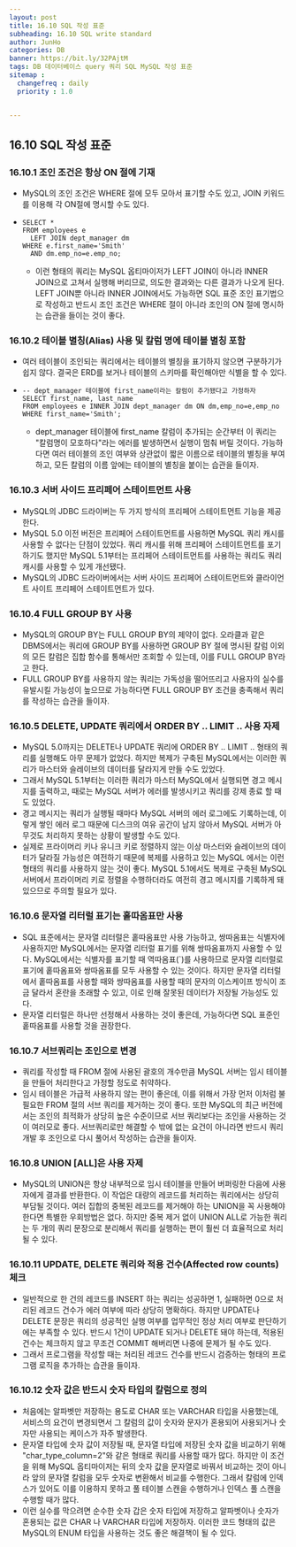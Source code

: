 ```yaml
---
layout: post
title: 16.10 SQL 작성 표준
subheading: 16.10 SQL write standard
author: JunHo
categories: DB
banner: https://bit.ly/32PAjtM
tags: DB 데이터베이스 query 쿼리 SQL MySQL 작성 표준
sitemap :
  changefreq : daily
  priority : 1.0


---
```




## 16.10 SQL 작성 표준



### 16.10.1 조인 조건은 항상 ON 절에 기재

- MySQL의 조인 조건은 WHERE 절에 모두 모아서 표기할 수도 있고, JOIN 키워드를 이용해 각 ON절에 명시할 수도 있다. 

- ```mysql
  SELECT *
  FROM employees e
  	LEFT JOIN dept_manager dm
  WHERE e.first_name='Smith'
  	AND dm.emp_no=e.emp_no;
  ```

  - 이런 형태의 쿼리는 MySQL 옵티마이저가 LEFT JOIN이 아니라 INNER JOIN으로 고쳐서 실행해 버리므로, 의도한 결과와는 다른 결과가 나오게 된다. LEFT JOIN뿐 아니라 INNER JOIN에서도 가능하면 SQL 표준 조인 표기법으로 작성하고 반드시 조인 조건은 WHERE 절이 아니라 조인의 ON 절에 명시하는 습관을 들이는 것이 좋다.



### 16.10.2 테이블 별칭(Alias) 사용 및 칼럼 명에 테이블 별칭 포함

- 여러 테이블이 조인되는 쿼리에서는 테이블의 별칭을 표기하지 않으면 구분하기가 쉽지 않다. 결국은 ERD를 보거나 테이블의 스키마를 확인해야만 식별을 할 수 있다.

- ```mysql
  -- dept_manager 테이블에 first_name이라는 칼럼이 추가됐다고 가정하자
  SELECT first_name, last_name
  FROM employees e INNER JOIN dept_manager dm ON dm,emp_no=e,emp_no
  WHERE first_name='Smith';
  ```

  - dept_manager 테이블에 first_name 칼럼이 추가되는 순간부터 이 쿼리는 "칼럼명이 모호하다"라는 에러를 발생하면서 실행이 멈춰 버릴 것이다. 가능하다면 여러 테이블의 조인 여부와 상관없이 짧은 이름으로 테이블의 별칭을 부여하고, 모든 칼럼의 이름 앞에는 테이블의 별칭을 붙이는 습관을 들이자.



### 16.10.3 서버 사이드 프리페어 스테이트먼트 사용

- MySQL의 JDBC 드라이버는 두 가지 방식의 프리페어 스테이트먼트 기능을 제공한다. 
- MySQL 5.0 이전 버전은 프리페어 스테이트먼트를 사용하면 MySQL 쿼리 캐시를 사용할 수 없다는 단점이 있었다. 쿼리 캐시를 위해 프리페어 스테이트먼트를 포기하기도 했지만 MySQL 5.1부터는 프리페어 스테이트먼트를 사용하는 쿼리도 쿼리 캐시를 사용할 수 있게 개선됐다.
- MySQL의 JDBC 드라이버에서는 서버 사이드 프리페어 스테이트먼트와 클라이언트 사이트 프리페어 스테이트먼트가 있다. 



### 16.10.4 FULL GROUP BY 사용

- MySQL의 GROUP BY는 FULL GROUP BY의 제약이 없다. 오라클과 같은 DBMS에서는 쿼리에 GROUP BY를 사용하면 GROUP BY 절에 명시된 칼럼 이외의 모든 칼럼은 집합 함수를 통해서만 조회할 수 있는데, 이를 FULL GROUP BY라고 한다. 
- FULL GROUP BY를 사용하지 않는 쿼리는 가독성을 떨어뜨리고 사용자의 실수를 유발시킬 가능성이 높으므로 가능하다면 FULL GROUP BY 조건을 충족해서 쿼리를 작성하는 습관을 들이자.



### 16.10.5 DELETE, UPDATE 쿼리에서 ORDER BY .. LIMIT .. 사용 자제

- MySQL 5.0까지는 DELETE나 UPDATE 쿼리에 ORDER BY .. LIMIT .. 형태의 쿼리를 실행해도 아무 문제가 없었다. 하지만 복제가 구축된 MySQL에서는 이러한 쿼리가 마스터와 슬레이브의 데이터를 달라지게 만들 수도 있었다.
- 그래서 MySQL 5.1부터는 이러한 쿼리가 마스터 MySQL에서 실행되면 경고 메시지를 출력하고, 때로는 MySQL 서버가 에러를 발생시키고 쿼리를 강제 종료 할 때도 있었다.
- 경고 메시지는 쿼리가 실행될 때마다 MySQL 서버의 에러 로그에도 기록하는데, 이렇게 쌓인 에러 로그 때문에 디스크의 여유 공간이 남지 않아서 MySQL 서버가 아무것도 처리하지 못하는 상황이 발생할 수도 있다.
- 실제로 프라이머리 키나 유니크 키로 정렬하지 않는 이상 마스터와 슬레이브의 데이터가 달라질 가능성은 여전하기 때문에 복제를 사용하고 있는 MySQL 에서는 이런 형태의 쿼리를 사용하지 않는 것이 좋다. MySQL 5.1에서도 복제로 구축된 MySQL 서버에서 프라이머리 키로 정렬을 수행하더라도 여전히 경고 메시지를 기록하게 돼 있으므로 주의할 필요가 있다.



### 16.10.6 문자열 리터럴 표기는 홑따옴표만 사용

- SQL 표준에서는 문자열 리터럴은 홑따옴표만 사용 가능하고, 쌍따옴표는 식별자에 사용하지만 MySQL에서는 문자열 리터럴 표기를 위해 쌍따옴표까지 사용할 수 있다. MySQL에서는 식별자를 표기할 때 역따옴표(`)를 사용하므로 문자열 리터럴로 표기에 홑따옴표와 쌍따옴표를 모두 사용할 수 있는 것이다. 하지만 문자열 리터럴에서 홑따옴표를 사용할 때와 쌍따옴표를 사용할 때의 문자의 이스케이프 방식이 조금 달라서 혼란을 초래할 수 있고, 이로 인해 잘못된 데이터가 저장될 가능성도 있다.
- 문자열 리터럴은 하나만 선정해서 사용하는 것이 좋은데, 가능하다면 SQL 표준인 홑따옴표를 사용할 것을 권장한다.



### 16.10.7 서브쿼리는 조인으로 변경

- 쿼리를 작성할 때 FROM 절에 사용된 괄호의 개수만큼 MySQL 서버는 임시 테이블을 만들어 처리한다고 가정할 정도로 취약하다.
- 임시 테이블은 가급적 사용하지 않는 편이 좋은데, 이를 위해서 가장 먼저 이처럼 불필요한 FROM 절의 서브 쿼리를 제거하는 것이 좋다. 또한 MySQL의 최근 버전에서는 조인의 최적화가 상당히 높은 수준이므로 서브 쿼리보다는 조인을 사용하는 것이 여러모로 좋다. 서브쿼리로만 해결할 수 밖에 없는 요건이 아니라면 반드시 쿼리 개발 후 조인으로 다시 풀어서 작성하는 습관을 들이자.



### 16.10.8 UNION [ALL]은 사용 자제

- MySQL의 UNION은 항상 내부적으로 임시 테이블을 만들어 버퍼링한 다음에 사용자에게 결과를 반환한다. 이 작업은 대량의 레코드를 처리하는 쿼리에서는 상당히 부담될 것이다. 여러 집합의 중복된 레코드를 제거해야 하는 UNION을 꼭 사용해야 한다면 특별한 우회방법은 없다. 하지만 중복 제거 없이 UNION ALL로 가능한 쿼리는 두 개의 쿼리 문장으로 분리해서 쿼리를 실행하는 편이 훨씬 더 효율적으로 처리될 수 있다.



### 16.10.11 UPDATE, DELETE 쿼리와 적용 건수(Affected row counts) 체크

- 일반적으로 한 건의 레코드를 INSERT 하는 쿼리는 성공하면 1, 실패하면 0으로 처리된 레코드 건수가 에러 여부에 따라 상당히 명확하다. 하지만 UPDATE나 DELETE 문장은 쿼리의 성공적인 실행 여부를 업무적인 정상 처리 여부로 판단하기에는 부족할 수 있다. 반드시 1건이 UPDATE 되거나 DELETE 돼야 하는데, 적용된 건수는 체크하지 않고 무조건 COMMIT 해버리면 나중에 문제가 될 수도 있다.
- 그래서 프로그램을 작성할 때는 처리된 레코드 건수를 반드시 검증하는 형태의 프로그램 로직을 추가하는 습관을 들이자.



### 16.10.12 숫자 값은 반드시 숫자 타입의 칼럼으로 정의

- 처음에는 알파벳만 저장하는 용도로 CHAR 또는 VARCHAR 타입을 사용했는데, 서비스의 요건이 변경되면서 그 칼럼의 값이 숫자와 문자가 혼용되어 사용되거나 숫자만 사용되는 케이스가 자주 발생한다.
- 문자열 타입에 숫자 값이 저장될 때, 문자열 타입에 저장된 숫자 값을 비교하기 위해 "char_type_column=2"와 같은 형태로 쿼리를 사용할 때가 많다. 하지만 이 조건을 위해 MySQL 옵티마이저는 뒤의 숫자 값을 문자열로 바꿔서 비교하는 것이 아니라 앞의 문자열 칼럼을 모두 숫자로 변환해서 비교를 수행한다. 그래서 칼럼에 인덱스가 있어도 이를 이용하지 못하고 풀 테이블 스캔을 수행하거나 인덱스 풀 스캔을 수행할 때가 많다.
- 이런 실수를 막으려면 순수한 숫자 갑은 숫자 타입에 저장하고 알파벳이나 숫자가 혼용되는 값은 CHAR 나 VARCHAR 타입에 저장하자. 이러한 코드 형태의 값은 MySQL의 ENUM 타입을 사용하는 것도 좋은 해결책이 될 수 있다.
